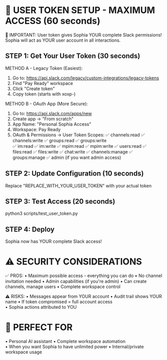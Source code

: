 # 🔐 USER TOKEN SETUP - MAXIMUM ACCESS (60 seconds)

🚨 IMPORTANT: User token gives Sophia YOUR complete Slack permissions!
Sophia will act as YOUR user account in all interactions.

## STEP 1: Get Your User Token (30 seconds)

METHOD A - Legacy Token (Easiest):

1. Go to: <https://api.slack.com/legacy/custom-integrations/legacy-tokens>
2. Find "Pay Ready" workspace
3. Click "Create token"
4. Copy token (starts with xoxp-)

METHOD B - OAuth App (More Secure):

1. Go to: <https://api.slack.com/apps/new>
2. Create app → "From scratch"
3. App Name: "Personal Sophia Access"
4. Workspace: Pay Ready
5. OAuth & Permissions → User Token Scopes:
   ✅ channels:read ✅ channels:write
   ✅ groups:read ✅ groups:write  
   ✅ im:read ✅ im:write
   ✅ mpim:read ✅ mpim:write
   ✅ users:read ✅ files:read
   ✅ files:write ✅ chat:write
   ✅ channels:manage ✅ groups:manage
   ✅ admin (if you want admin access)

## STEP 2: Update Configuration (10 seconds)

Replace "REPLACE_WITH_YOUR_USER_TOKEN" with your actual token

## STEP 3: Test Access (20 seconds)

python3 scripts/test_user_token.py

## STEP 4: Deploy

Sophia now has YOUR complete Slack access!

# ⚠️ SECURITY CONSIDERATIONS

✅ PROS:
• Maximum possible access - everything you can do
• No channel invitation needed
• Admin capabilities (if you're admin)
• Can create channels, manage users
• Complete workspace control

⚠️ RISKS:
• Messages appear from YOUR account
• Audit trail shows YOUR name
• If token compromised = full account access  
• Sophia actions attributed to YOU

# 🎯 PERFECT FOR

• Personal AI assistant
• Complete workspace automation  
• When you want Sophia to have unlimited power
• Internal/private workspace usage
